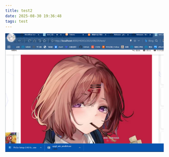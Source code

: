 ```yaml
---
title: test2
date: 2025-08-30 19:36:48
tags: test
---
```


![1756891911284](assets/1756891911284.png)